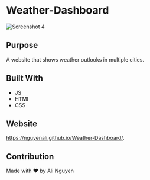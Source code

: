 # Weather-Dashboard
![Screenshot 4](https://user-images.githubusercontent.com/67357469/91671573-cfe7c880-eadc-11ea-91ec-d779760a0119.jpg)


## Purpose
A website that shows weather outlooks in multiple cities.

## Built With
* JS
* HTMl
* CSS



## Website
https://nguyenali.github.io/Weather-Dashboard/.

## Contribution
Made with ❤️ by Ali Nguyen
